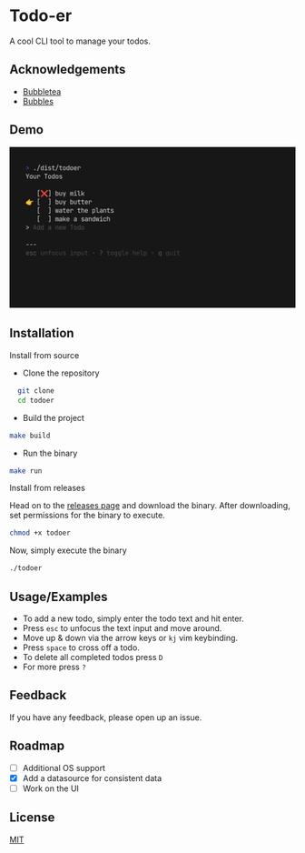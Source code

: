 # Todo-er

A cool CLI tool to manage your todos.

## Acknowledgements

- [Bubbletea](https://github.com/charmbracelet/bubbletea)
- [Bubbles](https://github.com/charmbracelet/bubbles)

## Demo

<img alt="demo_gif" src="./media/demo.gif"/>

## Installation

Install from source

- Clone the repository

```bash
  git clone
  cd todoer
```

- Build the project

```bash
make build
```

- Run the binary

```bash
make run
```

Install from releases

Head on to the [releases page](https://github.com/CinematicCow/todoer/releases/) and download the binary. After downloading, set permissions for the binary to execute.

```bash
chmod +x todoer
```

Now, simply execute the binary

```bash
./todoer
```

## Usage/Examples

- To add a new todo, simply enter the todo text and hit enter.
- Press `esc` to unfocus the text input and move around.
- Move up & down via the arrow keys or `kj` vim keybinding.
- Press `space` to cross off a todo.
- To delete all completed todos press `D`
- For more press `?`

## Feedback

If you have any feedback, please open up an issue.

## Roadmap

- [ ] Additional OS support
- [x] Add a datasource for consistent data
- [ ] Work on the UI

## License

[MIT](https://choosealicense.com/licenses/mit/)
